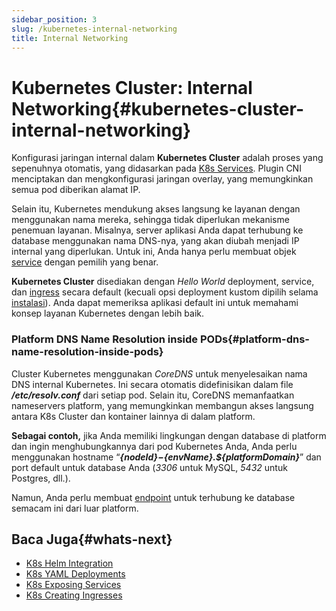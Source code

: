 ```yaml
---
sidebar_position: 3
slug: /kubernetes-internal-networking
title: Internal Networking
---
```

# Kubernetes Cluster: Internal Networking{#kubernetes-cluster-internal-networking}

Konfigurasi jaringan internal dalam **Kubernetes Cluster** adalah proses yang sepenuhnya otomatis, yang didasarkan pada [K8s Services](<https://kubernetes.io/docs/concepts/services-networking/service/>). Plugin CNI menciptakan dan mengkonfigurasi jaringan overlay, yang memungkinkan semua pod diberikan alamat IP.

Selain itu, Kubernetes mendukung akses langsung ke layanan dengan menggunakan nama mereka, sehingga tidak diperlukan mekanisme penemuan layanan. Misalnya, server aplikasi Anda dapat terhubung ke database menggunakan nama DNS-nya, yang akan diubah menjadi IP internal yang diperlukan. Untuk ini, Anda hanya perlu membuat objek [service](<https://kubernetes.io/docs/concepts/services-networking/service/>) dengan pemilih yang benar.

**Kubernetes Cluster** disediakan dengan _Hello World_ deployment, service, dan [ingress](<https://docs.dewacloud.com/docs/kubernetes-creating-ingresses>) secara default (kecuali opsi deployment kustom dipilih selama [instalasi](<https://docs.dewacloud.com/docs/kubernetes-cluster-installation>)). Anda dapat memeriksa aplikasi default ini untuk memahami konsep layanan Kubernetes dengan lebih baik.

### Platform DNS Name Resolution inside PODs{#platform-dns-name-resolution-inside-pods}

Cluster Kubernetes menggunakan _CoreDNS_ untuk menyelesaikan nama DNS internal Kubernetes. Ini secara otomatis didefinisikan dalam file _**/etc/resolv.conf**_ dari setiap pod. Selain itu, CoreDNS memanfaatkan nameservers platform, yang memungkinkan membangun akses langsung antara K8s Cluster dan kontainer lainnya di dalam platform.

__Sebagai contoh,__ jika Anda memiliki lingkungan dengan database di platform dan ingin menghubungkannya dari pod Kubernetes Anda, Anda perlu menggunakan hostname “_**$\{nodeId\}-$\{envName\}.$\{platformDomain\}**_” dan port default untuk database Anda (_3306_ untuk MySQL, _5432_ untuk Postgres, dll.).

Namun, Anda perlu membuat [endpoint](<https://docs.dewacloud.com/docs/endpoints>) untuk terhubung ke database semacam ini dari luar platform.

## Baca Juga{#whats-next}

  * [K8s Helm Integration](<https://docs.dewacloud.com/docs/kubernetes-helm-integration>)
  * [K8s YAML Deployments](<https://docs.dewacloud.com/docs/kubernetes-yaml-deployments>)
  * [K8s Exposing Services](<https://docs.dewacloud.com/docs/kubernetes-exposing-services>)
  * [K8s Creating Ingresses](<https://docs.dewacloud.com/docs/kubernetes-creating-ingresses>)